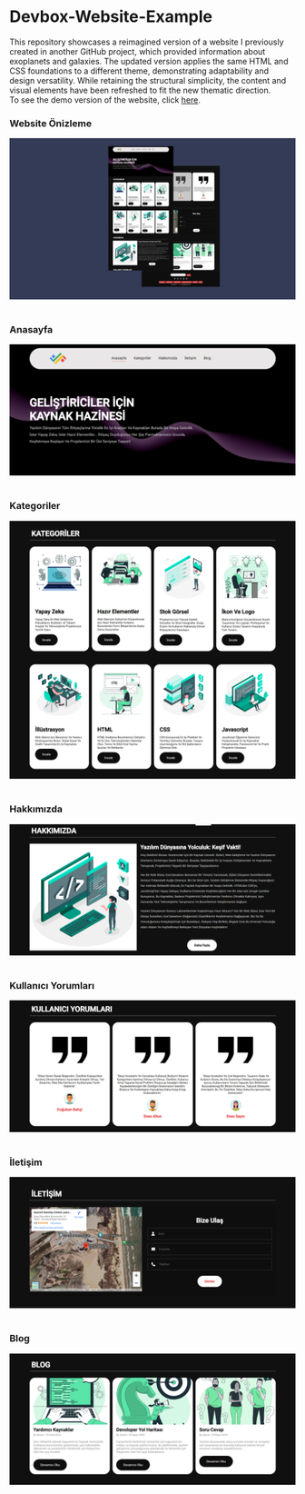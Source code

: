 # Devbox-Website-Example
This repository showcases a reimagined version of a website I previously created in another GitHub project, which provided information about exoplanets and galaxies. The updated version applies the same HTML and CSS foundations to a different theme, demonstrating adaptability and design versatility. While retaining the structural simplicity, the content and visual elements have been refreshed to fit the new thematic direction. <br>
To see the demo version of the website, click [here](https://astronomy-website-example.netlify.app/).

### Website Önizleme

![home image](https://raw.githubusercontent.com/isaddemir/Devbox-Website-Example/main/assets/preview.jpg) <br> <br>

### Anasayfa

![home image](https://github.com/isaddemir/Devbox-Website-Example/blob/main/assets/home.png?raw=true) <br> <br>

### Kategoriler

![categories image](https://github.com/isaddemir/Devbox-Website-Example/blob/main/assets/categories2.png?raw=true) <br> <br>

### Hakkımızda

![about image](https://github.com/isaddemir/Devbox-Website-Example/blob/main/assets/aboutus.png?raw=true) <br> <br>

### Kullanıcı Yorumları

![comment image](https://github.com/isaddemir/Devbox-Website-Example/blob/main/assets/comment.png?raw=true) <br> <br>

### İletişim

![contact image](https://github.com/isaddemir/Devbox-Website-Example/blob/main/assets/cocntact.png?raw=true) <br> <br>

### Blog

![blog image](https://github.com/isaddemir/Devbox-Website-Example/blob/main/assets/blog.png?raw=true) <br> <br>
